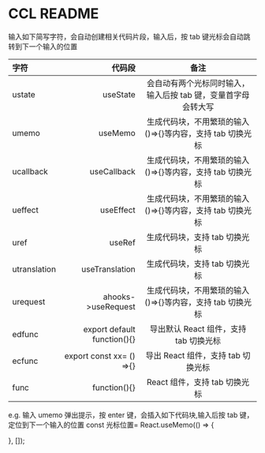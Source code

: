 # CCL README

输入如下简写字符，会自动创建相关代码片段，输入后，按 tab 键光标会自动跳转到下一个输入的位置

| 字符         |                      代码段 |                             备注                              |
| :----------- | --------------------------: | :-----------------------------------------------------------: |
| ustate       |                    useState | 会自动有两个光标同时输入，输入后按 tab 键，变量首字母会转大写 |
| umemo        |                     useMemo |   生成代码块，不用繁琐的输入()=>{}等内容，支持 tab 切换光标   |
| ucallback    |                 useCallback |   生成代码块，不用繁琐的输入()=>{}等内容，支持 tab 切换光标   |
| ueffect      |                   useEffect |   生成代码块，不用繁琐的输入()=>{}等内容，支持 tab 切换光标   |
| uref         |                      useRef |                 生成代码块，支持 tab 切换光标                 |
| utranslation |              useTranslation |                 生成代码块，支持 tab 切换光标                 |
| urequest     |          ahooks->useRequest |   生成代码块，不用繁琐的输入()=>{}等内容，支持 tab 切换光标   |
| edfunc       | export default function(){} |            导出默认 React 组件，支持 tab 切换光标             |
| ecfunc       |    export const xx= () =>{} |              导出 React 组件，支持 tab 切换光标               |
| func         |                function(){} |                 React 组件，支持 tab 切换光标                 |

e.g.
输入 umemo 弹出提示，按 enter 键，会插入如下代码块,输入后按 tab 键，定位到下一个输入的位置
const 光标位置= React.useMemo(() => {

}, []);
